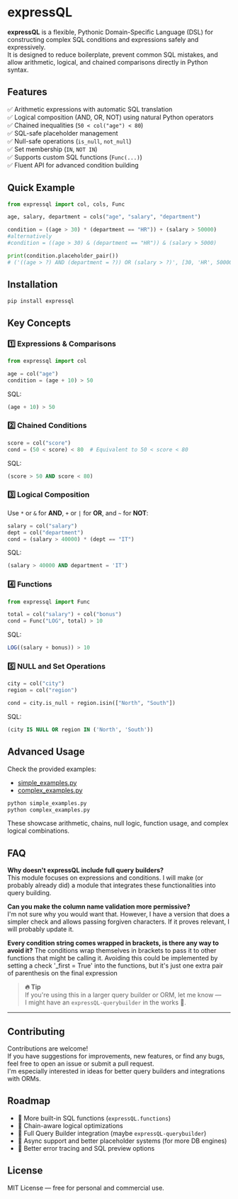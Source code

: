 
# expressQL

**expressQL** is a flexible, Pythonic Domain-Specific Language (DSL) for constructing complex SQL conditions and expressions safely and expressively.  
It is designed to reduce boilerplate, prevent common SQL mistakes, and allow arithmetic, logical, and chained comparisons directly in Python syntax.

## Features

✅ Arithmetic expressions with automatic SQL translation  
✅ Logical composition (AND, OR, NOT) using natural Python operators  
✅ Chained inequalities (`50 < col("age") < 80`)  
✅ SQL-safe placeholder management  
✅ Null-safe operations (`is_null`, `not_null`)  
✅ Set membership (`IN`, `NOT IN`)  
✅ Supports custom SQL functions (`Func(...)`)  
✅ Fluent API for advanced condition building

## Quick Example

```python
from expressql import col, cols, Func

age, salary, department = cols("age", "salary", "department")

condition = ((age > 30) * (department == "HR")) + (salary > 50000)
#alternatively
#condition = ((age > 30) & (department == "HR")) & (salary > 5000)

print(condition.placeholder_pair())
# ('((age > ?) AND (department = ?)) OR (salary > ?)', [30, 'HR', 50000])
```

## Installation

```bash
pip install expressql
```

## Key Concepts

### 1️⃣ Expressions & Comparisons

```python
from expressql import col

age = col("age")
condition = (age + 10) > 50
```

SQL:
```sql
(age + 10) > 50
```

### 2️⃣ Chained Conditions

```python
score = col("score")
cond = (50 < score) < 80  # Equivalent to 50 < score < 80
```

SQL:
```sql
(score > 50 AND score < 80)
```

### 3️⃣ Logical Composition

Use `*` or `&` for **AND**, `+` or `|` for **OR**, and `~` for **NOT**:

```python
salary = col("salary")
dept = col("department")
cond = (salary > 40000) * (dept == "IT")
```

SQL:
```sql
(salary > 40000 AND department = 'IT')
```

### 4️⃣ Functions

```python
from expressql import Func

total = col("salary") + col("bonus")
cond = Func("LOG", total) > 10
```

SQL:
```sql
LOG((salary + bonus)) > 10
```

### 5️⃣ NULL and Set Operations

```python
city = col("city")
region = col("region")

cond = city.is_null + region.isin(["North", "South"])
```

SQL:
```sql
(city IS NULL OR region IN ('North', 'South'))
```

## Advanced Usage

Check the provided examples:

- [simple_examples.py](./simple_examples.py)
- [complex_examples.py](./complex_examples.py)

```bash
python simple_examples.py
python complex_examples.py
```

These showcase arithmetic, chains, null logic, function usage, and complex logical combinations.

## FAQ

**Why doesn't expressQL include full query builders?**  
This module focuses on expressions and conditions. I will make (or probably already did) a module that integrates these functionalities into query building.

**Can you make the column name validation more permissive?**  
I'm not sure why you would want that. However, I have a version that does a simpler check and allows passing forgiven characters. If it proves relevant, I will probably update it.

**Every condition string comes wrapped in brackets, is there any way to avoid it?**
The conditions wrap themselves in brackets to pass it to other functions that might be calling it. Avoiding this could be implemented by setting a check '_first = True' into the functions, but it's just one extra pair of parenthesis on the final expression

> **🔥 Tip**  
> If you're using this in a larger query builder or ORM, let me know —  
> I might have an `expressQL-querybuilder` in the works 👀.

---

## Contributing

Contributions are welcome!  
If you have suggestions for improvements, new features, or find any bugs, feel free to open an issue or submit a pull request.  
I'm especially interested in ideas for better query builders and integrations with ORMs.

## Roadmap

- 📌 More built-in SQL functions (`expressQL.functions`)
- 📌 Chain-aware logical optimizations
- 📌 Full Query Builder integration (maybe `expressQL-querybuilder`)
- 📌 Async support and better placeholder systems (for more DB engines)
- 📌 Better error tracing and SQL preview options

## License

MIT License — free for personal and commercial use.

